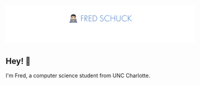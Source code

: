 <h1 align="center">
  <img src="https://raw.githubusercontent.com/fredschuck/fredschuck/master/git_header.png" alt="Fred Schuck" />
</h1>

## Hey! 👋
I'm Fred, a computer science student from UNC Charlotte. 


